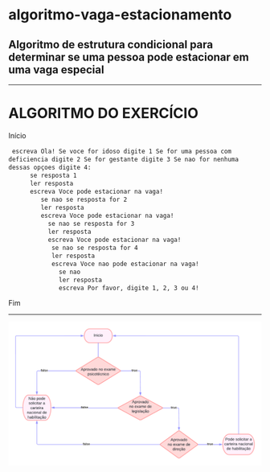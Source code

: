 # algoritmo-vaga-estacionamento
## Algoritmo de estrutura condicional para determinar se uma pessoa pode estacionar em uma vaga especial
------------------------------------------------------
# ALGORITMO DO EXERCÍCIO

Início

     escreva Ola! Se voce for idoso digite 1 Se for uma pessoa com deficiencia digite 2 Se for gestante digite 3 Se nao for nenhuma dessas opçoes digite 4:
          se resposta 1
          ler resposta
          escreva Voce pode estacionar na vaga!
             se nao se resposta for 2
             ler resposta
             escreva Voce pode estacionar na vaga!
               se nao se resposta for 3
               ler resposta
               escreva Voce pode estacionar na vaga!
                se nao se resposta for 4
                ler resposta
                escreva Voce nao pode estacionar na vaga!
                  se nao
                  ler resposta
                  escreva Por favor, digite 1, 2, 3 ou 4!   

Fim


--------------------------------------------------------

![fluxograma](https://github.com/nathalysgomes/algoritmos-e-programacao/blob/main/exercicio_cnh.png)
